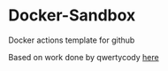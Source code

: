 # Docker-Sandbox
Docker actions template for github

Based on work done by qwertycody [here](https://garrett.dev/2018/12/12/docker-sandbox-script-now-with-vnc/)
